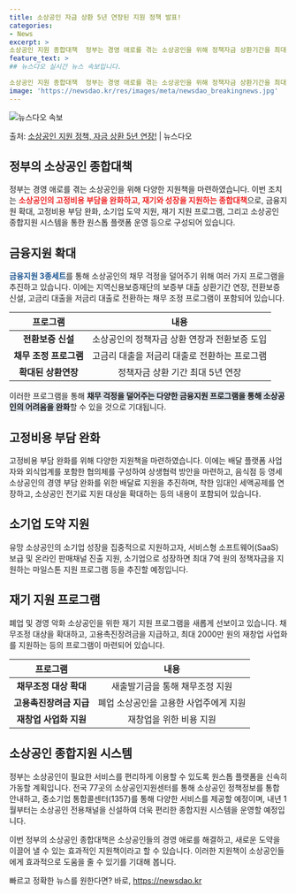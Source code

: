 ```yaml
---
title: 소상공인 자금 상환 5년 연장된 지원 정책 발표!
categories:
- News
excerpt: >
소상공인 지원 종합대책  정부는 경영 애로를 겪는 소상공인을 위해 정책자금 상환기간을 최대 5년까지 늘려주고…
feature_text: >
## 뉴스다오 실시간 뉴스 속보입니다.

소상공인 지원 종합대책  정부는 경영 애로를 겪는 소상공인을 위해 정책자금 상환기간을 최대 5년까지 늘려주고…
image: 'https://newsdao.kr/res/images/meta/newsdao_breakingnews.jpg'
---
```


![뉴스다오 속보](https://newsdao.kr/res/images/meta/newsdao_breakingnews.jpg)

<p>출처: <a href="https://newsdao.kr/4576" rel="dofollow">소상공인 지원 정책, 자금 상환 5년 연장!</a> | 뉴스다오</p>

<h2 data-ke-size="size26">정부의 소상공인 종합대책</h2>

정부는 경영 애로를 겪는 소상공인을 위해 다양한 지원책을 마련하였습니다. 이번 조치는 <b><span style="color: #ee2323;">소상공인의 고정비용 부담을 완화하고, 재기와 성장을 지원하는 종합대책</span></b>으로, 금융지원 확대, 고정비용 부담 완화, 소기업 도약 지원, 재기 지원 프로그램, 그리고 소상공인 종합지원 시스템을 통한 원스톱 플랫폼 운영 등으로 구성되어 있습니다.

<h2 data-ke-size="size26">금융지원 확대</h2>

<b><span style="color: #1a5490;">금융지원 3종세트</span></b>를 통해 소상공인의 채무 걱정을 덜어주기 위해 여러 가지 프로그램을 추진하고 있습니다. 이에는 지역신용보증재단의 보증부 대출 상환기간 연장, 전환보증 신설, 고금리 대출을 저금리 대출로 전환하는 채무 조정 프로그램이 포함되어 있습니다.

<table>
<thead>
<tr>
<th style="text-align: center;">프로그램</th>
<th style="text-align: center;">내용</th>
</tr>
</thead>
<tbody>
<tr>
<td style="text-align: center;"><b>전환보증 신설</b></td>
<td style="text-align: center;">소상공인의 정책자금 상환 연장과 전환보증 도입</td>
</tr>
<tr>
<td style="text-align: center;"><b>채무 조정 프로그램</b></td>
<td style="text-align: center;">고금리 대출을 저금리 대출로 전환하는 프로그램</td>
</tr>
<tr>
<td style="text-align: center;"><b>확대된 상환연장</b></td>
<td style="text-align: center;">정책자금 상환 기간 최대 5년 연장</td>
</tr>
</tbody>
</table>

이러한 프로그램을 통해 <b><span style="background-color: #21538527;">채무 걱정을 덜어주는 다양한 금융지원 프로그램을 통해 소상공인의 어려움을 완화</span></b>할 수 있을 것으로 기대됩니다.

<h2 data-ke-size="size26">고정비용 부담 완화</h2>

고정비용 부담 완화를 위해 다양한 지원책을 마련하였습니다. 이에는 배달 플랫폼 사업자와 외식업계를 포함한 협의체를 구성하여 상생협력 방안을 마련하고, 음식점 등 영세 소상공인의 경영 부담 완화를 위한 배달료 지원을 추진하며, 착한 임대인 세액공제를 연장하고, 소상공인 전기료 지원 대상을 확대하는 등의 내용이 포함되어 있습니다.

<h2 data-ke-size="size26">소기업 도약 지원</h2>

유망 소상공인의 소기업 성장을 집중적으로 지원하고자, 서비스형 소프트웨어(SaaS) 보급 및 온라인 판매채널 진출 지원, 소기업으로 성장하면 최대 7억 원의 정책자금을 지원하는 마일스톤 지원 프로그램 등을 추진할 예정입니다.

<h2 data-ke-size="size26">재기 지원 프로그램</h2>

폐업 및 경영 악화 소상공인을 위한 재기 지원 프로그램을 새롭게 선보이고 있습니다. 채무조정 대상을 확대하고, 고용촉진장려금을 지급하고, 최대 2000만 원의 재창업 사업화를 지원하는 등의 프로그램이 마련되어 있습니다.

<table>
<thead>
<tr>
<th style="text-align: center;">프로그램</th>
<th style="text-align: center;">내용</th>
</tr>
</thead>
<tbody>
<tr>
<td style="text-align: center;"><b>채무조정 대상 확대</b></td>
<td style="text-align: center;">새출발기금을 통해 채무조정 지원</td>
</tr>
<tr>
<td style="text-align: center;"><b>고용촉진장려금 지급</b></td>
<td style="text-align: center;">폐업 소상공인을 고용한 사업주에게 지원</td>
</tr>
<tr>
<td style="text-align: center;"><b>재창업 사업화 지원</b></td>
<td style="text-align: center;">재창업을 위한 비용 지원</td>
</tr>
</tbody>
</table>

<h2 data-ke-size="size26">소상공인 종합지원 시스템</h2>

정부는 소상공인이 필요한 서비스를 편리하게 이용할 수 있도록 원스톱 플랫폼을 신속히 가동할 계획입니다. 전국 77곳의 소상공인지원센터를 통해 소상공인 정책정보를 통합 안내하고, 중소기업 통합콜센터(1357)를 통해 다양한 서비스를 제공할 예정이며, 내년 1월부터는 소상공인 전용채널을 신설하여 더욱 편리한 종합지원 시스템을 운영할 예정입니다.

이번 정부의 소상공인 종합대책은 소상공인들의 경영 애로를 해결하고, 새로운 도약을 이끌어 낼 수 있는 효과적인 지원책이라고 할 수 있습니다. 이러한 지원책이 소상공인들에게 효과적으로 도움을 줄 수 있기를 기대해 봅니다. 

빠르고 정확한 뉴스를 원한다면? 바로, <a href="https://newsdao.kr" rel="dofollow">https://newsdao.kr</a>


    

